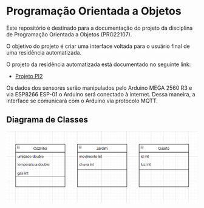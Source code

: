 # Programação Orientada a Objetos

Este repositório é destinado para a documentação do projeto da disciplina de Programação Orientada a Objetos (PRG22107).

O objetivo do projeto é criar uma interface voltada para o usuário final de uma residência automatizada.

O projeto da residência automatizada está documentado no seguinte link:

- [Projeto PI2](https://github.com/maiteluisaa/projeto_pi2)

Os dados dos sensores serão manipulados pelo Arduino MEGA 2560 R3 e via ESP8266 ESP-01 o Arduino será conectado à internet. Dessa maneira, a interface se comunicará com o Arduino via protocolo MQTT.

## Diagrama de Classes 


![](./figuras/Diagrama.png)
